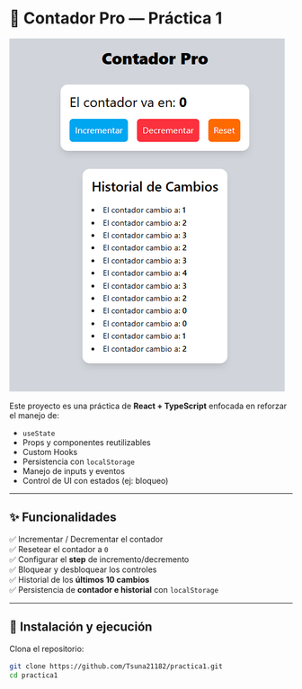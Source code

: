 # 🧮 Contador Pro — Práctica 1

![Contador Pro](./public/Contador-imagen.png)

Este proyecto es una práctica de **React + TypeScript** enfocada en reforzar el manejo de:

- `useState`
- Props y componentes reutilizables
- Custom Hooks
- Persistencia con `localStorage`
- Manejo de inputs y eventos
- Control de UI con estados (ej: bloqueo)

---

## ✨ Funcionalidades

✅ Incrementar / Decrementar el contador  
✅ Resetear el contador a `0`  
✅ Configurar el **step** de incremento/decremento  
✅ Bloquear y desbloquear los controles  
✅ Historial de los **últimos 10 cambios**  
✅ Persistencia de **contador e historial** con `localStorage`

---

## 🚀 Instalación y ejecución

Clona el repositorio:

```bash
git clone https://github.com/Tsuna21182/practica1.git
cd practica1

```

